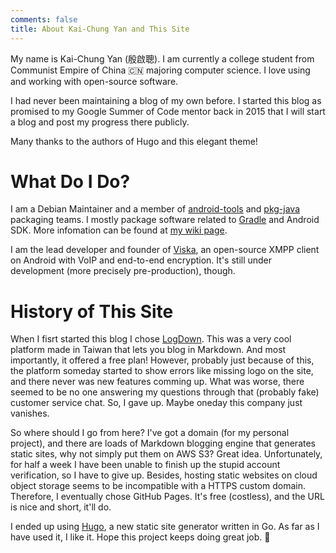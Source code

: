 ```yaml
---
comments: false
title: About Kai-Chung Yan and This Site
---
```


My name is Kai-Chung Yan (殷啟聰). I am currently a college student from Communist Empire of China 🇨🇳 majoring computer science. I love using and working with open-source software.

I had never been maintaining a blog of my own before. I started this blog as promised to my Google Summer of Code mentor back in 2015 that I will start a blog and post my progress there publicly.

Many thanks to the authors of Hugo and this elegant theme!

What Do I Do?
=============

I am a Debian Maintainer and a member of [android-tools](https://wiki.debian.org/AndroidTools) and [pkg-java](https://pkg-java.alioth.debian.org) packaging teams. I mostly package software related to [Gradle](https://gradle.org) and Android SDK. More infomation can be found at [my wiki page](https://wiki.debian.org/KaichungYan).

I am the lead developer and founder of [Viska](http://github.com/seamlik/libviska-java), an open-source XMPP client on Android with VoIP and end-to-end encryption. It's still under development (more precisely pre-production), though.

History of This Site
====================

When I fisrt started this blog I chose [LogDown](https://logdown.com). This was a very cool platform made in Taiwan that lets you blog in Markdown. And most importantly, it offered a free plan! However, probably just because of this, the platform someday started to show errors like missing logo on the site, and there never was new features comming up. What was worse, there seemed to be no one answering my questions through that (probably fake) customer service chat. So, I gave up. Maybe oneday this company just vanishes.

So where should I go from here? I've got a domain (for my personal project), and there are loads of Markdown blogging engine that generates static sites, why not simply put them on AWS S3? Great idea. Unfortunately, for half a week I have been unable to finish up the stupid account verification, so I have to give up. Besides, hosting static websites on cloud object storage seems to be incompatible with a HTTPS custom domain. Therefore, I eventually chose GitHub Pages. It's free (costless), and the URL is nice and short, it'll do.

I ended up using [Hugo](https://gohugo.io), a new static site generator written in Go. As far as I have used it, I like it. Hope this project keeps doing great job. 🤔